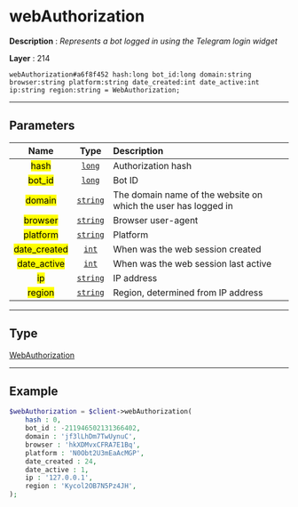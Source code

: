 # webAuthorization

**Description** : *Represents a bot logged in using the Telegram login widget*

**Layer** : 214

```tl
webAuthorization#a6f8f452 hash:long bot_id:long domain:string browser:string platform:string date_created:int date_active:int ip:string region:string = WebAuthorization;
```

---

## Parameters

| Name | Type | Description |
| :---: | :---: | :--- |
| <mark>hash</mark> | [`long`](type/long) | Authorization hash |
| <mark>bot_id</mark> | [`long`](type/long) | Bot ID |
| <mark>domain</mark> | [`string`](type/string) | The domain name of the website on which the user has logged in |
| <mark>browser</mark> | [`string`](type/string) | Browser user-agent |
| <mark>platform</mark> | [`string`](type/string) | Platform |
| <mark>date_created</mark> | [`int`](type/int) | When was the web session created |
| <mark>date_active</mark> | [`int`](type/int) | When was the web session last active |
| <mark>ip</mark> | [`string`](type/string) | IP address |
| <mark>region</mark> | [`string`](type/string) | Region, determined from IP address |

---

## Type

[WebAuthorization](type/WebAuthorization)

---

## Example

```php
$webAuthorization = $client->webAuthorization(
	hash : 0,
	bot_id : -211946502131366402,
	domain : 'jf3lLhDm7TwUynuC',
	browser : 'hkXDMvxCFRA7E1Bq',
	platform : 'N0Obt2U3mEaAcMGP',
	date_created : 24,
	date_active : 1,
	ip : '127.0.0.1',
	region : 'Kycol2OB7N5Pz4JH',
);
```
